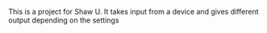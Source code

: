 This is a project for Shaw U. It takes input from a device and gives different output depending on the settings